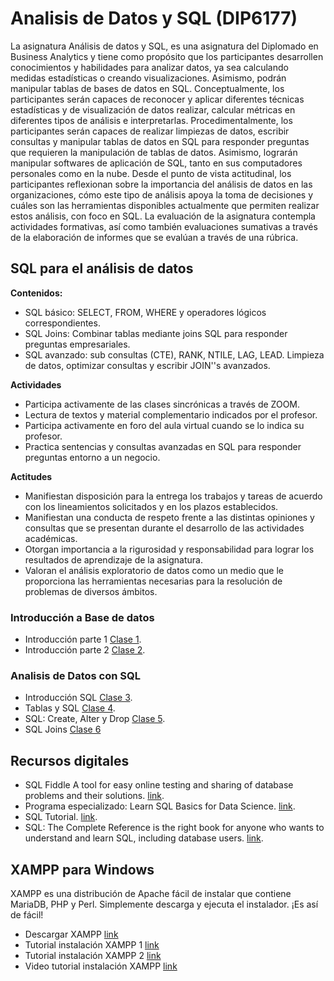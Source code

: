 # Analisis de Datos y SQL (DIP6177)

<p> La asignatura Análisis de datos y SQL, es una asignatura del Diplomado en Business Analytics y tiene como propósito que los participantes desarrollen
conocimientos y habilidades para analizar datos, ya sea calculando medidas estadísticas o creando visualizaciones. Asimismo, podrán manipular tablas de
bases de datos en SQL.
Conceptualmente, los participantes serán capaces de reconocer y aplicar diferentes técnicas estadísticas y de visualización de datos realizar, calcular
métricas en diferentes tipos de análisis e interpretarlas.
Procedimentalmente, los participantes serán capaces de realizar limpiezas de datos, escribir consultas y manipular tablas de datos en SQL para responder
preguntas que requieren la manipulación de tablas de datos. Asimismo, lograrán manipular softwares de aplicación de SQL, tanto en sus computadores
personales como en la nube.
Desde el punto de vista actitudinal, los participantes reflexionan sobre la importancia del análisis de datos en las organizaciones, cómo este tipo de análisis
apoya la toma de decisiones y cuáles son las herramientas disponibles actualmente que permiten realizar estos análisis, con foco en SQL.
La evaluación de la asignatura contempla actividades formativas, así como también evaluaciones sumativas a través de la elaboración de informes que se
evalúan a través de una rúbrica.</p>


## SQL para el análisis de datos

**Contenidos:**

* SQL básico: SELECT, FROM, WHERE y operadores lógicos correspondientes.
* SQL Joins: Combinar tablas mediante joins SQL para responder preguntas empresariales.
* SQL avanzado: sub consultas (CTE), RANK, NTILE, LAG, LEAD. Limpieza de datos, optimizar consultas y escribir JOIN''s
avanzados.

**Actividades**

* Participa activamente de las clases sincrónicas a través de ZOOM.
* Lectura de textos y material complementario indicados por el profesor.
* Participa activamente en foro del aula virtual cuando se lo indica su profesor.
* Practica sentencias y consultas avanzadas en SQL para responder preguntas entorno a un negocio.

**Actitudes**

* Manifiestan disposición para la entrega los trabajos y tareas de acuerdo con los lineamientos solicitados y en los plazos
establecidos.
* Manifiestan una conducta de respeto frente a las distintas opiniones y consultas que se presentan durante el desarrollo de
las actividades académicas.
* Otorgan importancia a la rigurosidad y responsabilidad para lograr los resultados de aprendizaje de la asignatura.
* Valoran el análisis exploratorio de datos como un medio que le proporciona las herramientas necesarias para la resolución
de problemas de diversos ámbitos.


### Introducción a Base de datos

* Introducción parte 1 [Clase 1](https://www.dropbox.com/sh/qusarj37ardrfx9/AAC-M-uoSM9UpRvOms3iDVBaa?dl=0).
* Introducción parte 2 [Clase 2](https://www.dropbox.com/sh/qptcojrq0fjju23/AADy4GZ1XyKIxBsOIBtJ0UEfa?dl=0).

### Analisis de Datos con SQL

* Introducción SQL [Clase 3](https://www.dropbox.com/sh/cmcw6h561yiq89h/AACY6T52Mki_LrNKl7y5WqvMa?dl=0).
* Tablas y SQL [Clase 4](https://www.dropbox.com/sh/ixanvliw1dp4yr2/AABKQ41uOh9aYDNkFZNQ5F8Fa?dl=0).
* SQL: Create, Alter y Drop [Clase 5](https://www.dropbox.com/sh/hyey3b5pxgyr6u8/AAArk0dM31YLTzv2RLJU0fR0a?dl=0).
* SQL Joins [Clase 6](https://www.dropbox.com/sh/iu5sbyqrpgtcne6/AAALIIXA_vR1hwXW-wLKWV9Aa?dl=0)

## Recursos digitales

* SQL Fiddle A tool for easy online testing and sharing of database problems and their solutions. [link](http://sqlfiddle.com/).
* Programa especializado: Learn SQL Basics for Data Science. [link](https://www.coursera.org/learn/intro-sql).
* SQL Tutorial. [link](https://sqlzoo.net/wiki/SQL_Tutorial).
* SQL: The Complete Reference is the right book for anyone who wants to understand and learn SQL, including database users. [link](http://160592857366.free.fr/joe/ebooks/ShareData/SQL%20-%20The%20Complete%20Reference.pdf).

## XAMPP para Windows

XAMPP es una distribución de Apache fácil de instalar que contiene MariaDB, PHP y Perl. Simplemente descarga y ejecuta el instalador. ¡Es así de fácil!

* Descargar XAMPP [link](https://www.apachefriends.org/es/download.html)
* Tutorial instalación XAMPP 1 [link](https://notasdelprofesor.files.wordpress.com/2014/02/xampp-instalacion.pdf)
* Tutorial instalación XAMPP 2 [link](https://www.ionos.es/digitalguide/servidores/herramientas/instala-tu-servidor-local-xampp-en-unos-pocos-pasos/)
* Video tutorial instalación XAMPP [link](https://www.youtube.com/watch?v=MtllDrDm4cM)










